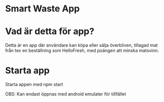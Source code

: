 # Smart Waste App

# Vad är detta för app?

Detta är en app där användare kan köpa eller sälja överbliven, tillagad mat
från tex en beställning som HelloFresh, med poängen att minska matsvinn.



# Starta app

Starta appen med npm start

OBS: Kan endast öppnas med android emulater för tillfället

